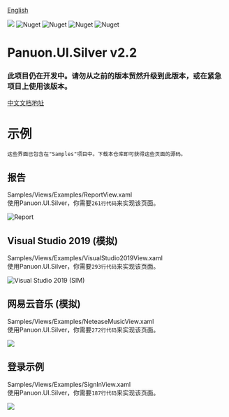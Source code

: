 [English](https://github.com/Panuon/PanuonUI.Silver-v2.2/blob/master/readme.md)

<a href="https://www.nuget.org/packages/Panuon.UI.Silver" target='_blank'><img src="https://img.shields.io/badge/Nuget-Panuon.UI.Silver-green"></a>
![Nuget](https://img.shields.io/badge/.net%20framework-%E2%89%A54.0-blue)
![Nuget](https://img.shields.io/badge/.net%20core-%E2%89%A53.1-blue)
![Nuget](https://img.shields.io/nuget/dt/Panuon.UI.Silver)
![Nuget](https://img.shields.io/badge/Visual%20Studio-2019-813dbf)

# Panuon.UI.Silver v2.2

### 此项目仍在开发中。请勿从之前的版本贸然升级到此版本，或在紧急项目上使用该版本。
 
[中文文档地址](http://yuque.com/mochengvia/silver2.2)

# 示例 
`这些界面已包含在"Samples"项目中。下载本仓库即可获得这些页面的源码。`  
  
## 报告
Samples/Views/Examples/ReportView.xaml  
使用Panuon.UI.Silver，你需要`261行代码`来实现该页面。  
  
![Report](https://raw.githubusercontent.com/Panuon/Panuon.Documents/master/Resources/Report.png)  

## Visual Studio 2019 (模拟)  
Samples/Views/Examples/VisualStudio2019View.xaml  
使用Panuon.UI.Silver，你需要`293行代码`来实现该页面。  
  
![Visual Studio 2019 (SIM)](https://raw.githubusercontent.com/Panuon/Panuon.Documents/master/Resources/VisualStudio2019.png)
  
  
## 网易云音乐 (模拟)
Samples/Views/Examples/NeteaseMusicView.xaml  
使用Panuon.UI.Silver，你需要`272行代码`来实现该页面。  

![](https://raw.githubusercontent.com/Panuon/Panuon.Documents/master/Resources/NeteaseMusic.png)
  
  
## 登录示例
Samples/Views/Examples/SignInView.xaml  
使用Panuon.UI.Silver，你需要`187行代码`来实现该页面。 

![](https://raw.githubusercontent.com/Panuon/Panuon.Documents/master/Resources/SignIn.png)
